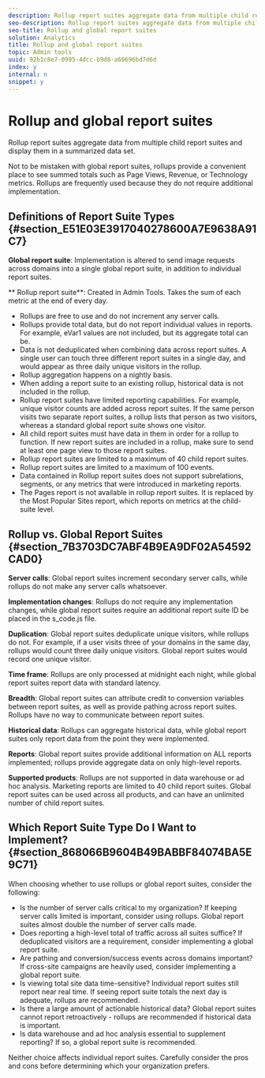 ```yaml
---
description: Rollup report suites aggregate data from multiple child report suites and display them in a summarized data set.
seo-description: Rollup report suites aggregate data from multiple child report suites and display them in a summarized data set.
seo-title: Rollup and global report suites
solution: Analytics
title: Rollup and global report suites
topic: Admin tools
uuid: 92b1c8e7-0995-4dcc-b9d8-a69696bd7d6d
index: y
internal: n
snippet: y
---
```


# Rollup and global report suites

Rollup report suites aggregate data from multiple child report suites and display them in a summarized data set.

Not to be mistaken with global report suites, rollups provide a convenient place to see summed totals such as Page Views, Revenue, or Technology metrics. Rollups are frequently used because they do not require additional implementation.

## Definitions of Report Suite Types {#section_E51E03E3917040278600A7E9638A91C7}

**Global report suite**: Implementation is altered to send image requests across domains into a single global report suite, in addition to individual report suites.

** Rollup report suite**: Created in Admin Tools. Takes the sum of each metric at the end of every day.

* Rollups are free to use and do not increment any server calls. 
* Rollups provide total data, but do not report individual values in reports. For example, eVar1 values are not included, but its aggregate total can be. 
* Data is not deduplicated when combining data across report suites. A single user can touch three different report suites in a single day, and would appear as three daily unique visitors in the rollup. 
* Rollup aggregation happens on a nightly basis. 
* When adding a report suite to an existing rollup, historical data is not included in the rollup. 
* Rollup report suites have limited reporting capabilities. For example, unique visitor counts are added across report suites. If the same person visits two separate report suites, a rollup lists that person as two visitors, whereas a standard global report suite shows one visitor. 
* All child report suites must have data in them in order for a rollup to function. If new report suites are included in a rollup, make sure to send at least one page view to those report suites. 
* Rollup report suites are limited to a maximum of 40 child report suites. 
* Rollup report suites are limited to a maximum of 100 events. 
* Data contained in Rollup report suites does not support subrelations, segments, or any metrics that were introduced in marketing reports. 
* The Pages report is not available in rollup report suites. It is replaced by the Most Popular Sites report, which reports on metrics at the child-suite level.

## Rollup vs. Global Report Suites {#section_7B3703DC7ABF4B9EA9DF02A54592CAD0}

**Server calls**: Global report suites increment secondary server calls, while rollups do not make any server calls whatsoever.

**Implementation changes**: Rollups do not require any implementation changes, while global report suites require an additional report suite ID be placed in the s_code.js file.

**Duplication**: Global report suites deduplicate unique visitors, while rollups do not. For example, if a user visits three of your domains in the same day, rollups would count three daily unique visitors. Global report suites would record one unique visitor.

**Time frame**: Rollups are only processed at midnight each night, while global report suites report data with standard latency.

**Breadth**: Global report suites can attribute credit to conversion variables between report suites, as well as provide pathing across report suites. Rollups have no way to communicate between report suites.

**Historical data**: Rollups can aggregate historical data, while global report suites only report data from the point they were implemented.

**Reports**: Global report suites provide additional information on ALL reports implemented; rollups provide aggregate data on only high-level reports.

**Supported products**: Rollups are not supported in data warehouse or ad hoc analysis. Marketing reports are limited to 40 child report suites. Global report suites can be used across all products, and can have an unlimited number of child report suites.

## Which Report Suite Type Do I Want to Implement? {#section_868066B9604B49BABBF84074BA5E9C71}

When choosing whether to use rollups or global report suites, consider the following:

* Is the number of server calls critical to my organization? If keeping server calls limited is important, consider using rollups. Global report suites almost double the number of server calls made. 
* Does reporting a high-level total of traffic across all suites suffice? If deduplicated visitors are a requirement, consider implementing a global report suite. 
* Are pathing and conversion/success events across domains important? If cross-site campaigns are heavily used, consider implementing a global report suite. 
* Is viewing total site data time-sensitive? Individual report suites still report near real time. If seeing report suite totals the next day is adequate, rollups are recommended. 
* Is there a large amount of actionable historical data? Global report suites cannot report retroactively - rollups are recommended if historical data is important. 
* Is data warehouse and ad hoc analysis essential to supplement reporting? If so, a global report suite is recommended.

Neither choice affects individual report suites. Carefully consider the pros and cons before determining which your organization prefers. 
